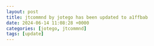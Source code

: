 ```yaml
---
layout: post
title: jtcommnd by jotego has been updated to a1ffbab
date: 2024-06-14 11:08:28 +0000
categories: [jotego, jtcommnd]
tags: [update]
---
```


